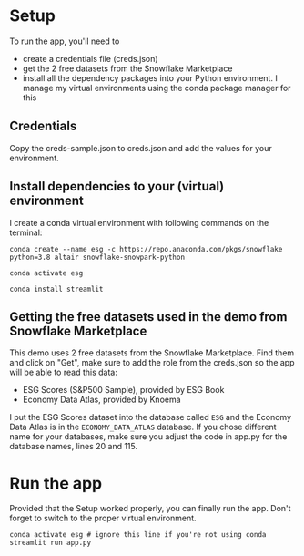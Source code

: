 

# Setup

To run the app, you'll need to
- create a credentials file (creds.json)
- get the 2 free datasets from the Snowflake Marketplace
- install all the dependency packages into your Python environment. I manage my virtual environments using the conda package manager for this

## Credentials

Copy the creds-sample.json to creds.json and add the values for your environment.

## Install dependencies to your (virtual) environment

I create a conda virtual environment with following commands on the terminal:

```
conda create --name esg -c https://repo.anaconda.com/pkgs/snowflake python=3.8 altair snowflake-snowpark-python

conda activate esg 

conda install streamlit
```

## Getting the free datasets used in the demo from Snowflake Marketplace

This demo uses 2 free datasets from the Snowflake Marketplace. Find them and click on "Get", make sure to add the role from the creds.json so the app will be able to read this data:

- ESG Scores (S&P500 Sample), provided by ESG Book
- Economy Data Atlas, provided by Knoema

I put the ESG Scores dataset into the database called ```ESG``` and the Economy Data Atlas is in the ```ECONOMY_DATA_ATLAS``` database. If you chose different name for your databases, make sure you adjust the code in app.py for the database names, lines 20 and 115.


# Run the app

Provided that the Setup worked properly, you can finally run the app. Don't forget to switch to the proper virtual environment.

```
conda activate esg # ignore this line if you're not using conda
streamlit run app.py
```